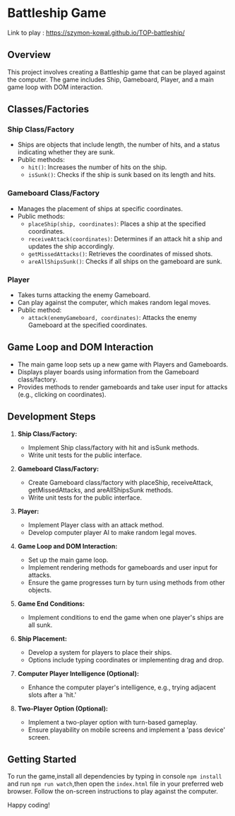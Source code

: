 # Battleship Game
Link to play : https://szymon-kowal.github.io/TOP-battleship/
## Overview

This project involves creating a Battleship game that can be played against the computer. The game includes Ship, Gameboard, Player, and a main game loop with DOM interaction.

## Classes/Factories

### Ship Class/Factory

- Ships are objects that include length, the number of hits, and a status indicating whether they are sunk.
- Public methods:
  - `hit()`: Increases the number of hits on the ship.
  - `isSunk()`: Checks if the ship is sunk based on its length and hits.

### Gameboard Class/Factory

- Manages the placement of ships at specific coordinates.
- Public methods:
  - `placeShip(ship, coordinates)`: Places a ship at the specified coordinates.
  - `receiveAttack(coordinates)`: Determines if an attack hit a ship and updates the ship accordingly.
  - `getMissedAttacks()`: Retrieves the coordinates of missed shots.
  - `areAllShipsSunk()`: Checks if all ships on the gameboard are sunk.

### Player

- Takes turns attacking the enemy Gameboard.
- Can play against the computer, which makes random legal moves.
- Public method:
  - `attack(enemyGameboard, coordinates)`: Attacks the enemy Gameboard at the specified coordinates.

## Game Loop and DOM Interaction

- The main game loop sets up a new game with Players and Gameboards.
- Displays player boards using information from the Gameboard class/factory.
- Provides methods to render gameboards and take user input for attacks (e.g., clicking on coordinates).

## Development Steps

1. **Ship Class/Factory:**
   - Implement Ship class/factory with hit and isSunk methods.
   - Write unit tests for the public interface.

2. **Gameboard Class/Factory:**
   - Create Gameboard class/factory with placeShip, receiveAttack, getMissedAttacks, and areAllShipsSunk methods.
   - Write unit tests for the public interface.

3. **Player:**
   - Implement Player class with an attack method.
   - Develop computer player AI to make random legal moves.

4. **Game Loop and DOM Interaction:**
   - Set up the main game loop.
   - Implement rendering methods for gameboards and user input for attacks.
   - Ensure the game progresses turn by turn using methods from other objects.

5. **Game End Conditions:**
   - Implement conditions to end the game when one player's ships are all sunk.

6. **Ship Placement:**
   - Develop a system for players to place their ships.
   - Options include typing coordinates or implementing drag and drop.

7. **Computer Player Intelligence (Optional):**
   - Enhance the computer player's intelligence, e.g., trying adjacent slots after a 'hit.'

8. **Two-Player Option (Optional):**
   - Implement a two-player option with turn-based gameplay.
   - Ensure playability on mobile screens and implement a 'pass device' screen.

## Getting Started

To run the game,install all dependencies by typing in console `npm install` and run `npm run watch`,then open the `index.html` file in your preferred web browser. Follow the on-screen instructions to play against the computer.


Happy coding!
